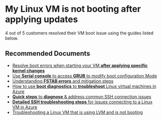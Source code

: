 <properties  
    pageTitle="My Linux VM is not booting after applying updates "
    description="My Linux VM is not booting after applying updates"
    service=""
    resource=""
    authors="timbasham"
    ms.author="tibasham"
    displayOrder=""
    selfHelpType="generic"
    supportTopicIds="32675597"
    resourceTags=""
    productPesIds="15571,15797,16454,16470,16342"
    cloudEnvironments="public, Fairfax"
    articleId="23af658c-b6fd-42ea-ace7-0db4f8ff31d4"
/>

# My Linux VM is not booting after applying updates

4 out of 5 customers resolved their VM boot issue using the guides listed below.

## **Recommended Documents**

* [Resolve boot errors when starting your VM **after applying specific kernel changes**](https://support.microsoft.com/help/4091524/how-recovery-azure-linux-vm-from-kernel-related-boot-related-issues)<br>
* [Use **Serial console** to access **GRUB** to modify boot configuration Mode](https://docs.microsoft.com/azure/virtual-machines/troubleshooting/serial-console-grub-single-user-mode)<br>
* [Understanding **FSTAB errors** and mitigation steps](https://support.microsoft.com/help/3206699/azure-linux-vm-cannot-start-because-of-fstab-errors)<br>
* [How to use **boot diagnostics** to **troubleshoot** Linux virtual machines in Azure](https://docs.microsoft.com/azure/virtual-machines/linux/boot-diagnostics)<br>
* [**Quick steps** to **diagnose** & address common SSH connection issues](https://azure.microsoft.com/documentation/articles/virtual-machines-troubleshoot-ssh-connections/)<br>
* [**Detailed SSH troubleshooting steps** for issues connecting to a Linux VM in Azure](https://docs.microsoft.com/azure/virtual-machines/linux/detailed-troubleshoot-ssh-connection)
* [Troubleshooting a Linux VM that is using LVM and is not booting](https://docs.microsoft.com/azure/virtual-machines/troubleshooting/chroot-logical-volume-manager)
